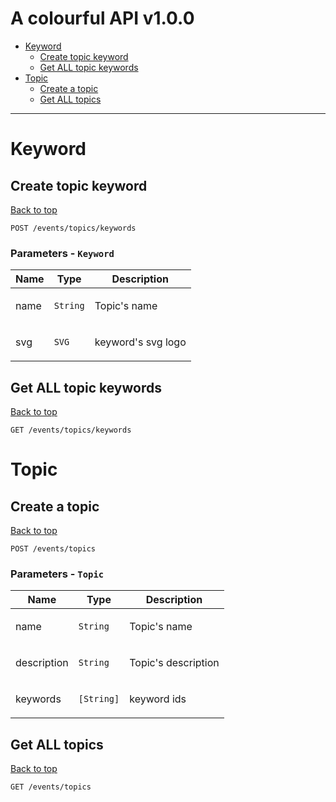 <a name="top"></a>
# A colourful API v1.0.0



 - [Keyword](#Keyword)
   - [Create topic keyword](#Create-topic-keyword)
   - [Get ALL topic keywords](#Get-ALL-topic-keywords)
 - [Topic](#Topic)
   - [Create a topic](#Create-a-topic)
   - [Get ALL topics](#Get-ALL-topics)

___


# <a name='Keyword'></a> Keyword

## <a name='Create-topic-keyword'></a> Create topic keyword
[Back to top](#top)

```
POST /events/topics/keywords
```

### Parameters - `Keyword`

| Name | Type     | Description               |
| ---- | -------- | ------------------------- |
| name | `String` | <p>Topic's name</p>       |
| svg  | `SVG`    | <p>keyword's svg logo</p> |

## <a name='Get-ALL-topic-keywords'></a> Get ALL topic keywords
[Back to top](#top)

```
GET /events/topics/keywords
```

# <a name='Topic'></a> Topic

## <a name='Create-a-topic'></a> Create a topic
[Back to top](#top)

```
POST /events/topics
```

### Parameters - `Topic`

| Name        | Type       | Description                |
| ----------- | ---------- | -------------------------- |
| name        | `String`   | <p>Topic's name</p>        |
| description | `String`   | <p>Topic's description</p> |
| keywords    | `[String]` | <p>keyword ids</p>         |

## <a name='Get-ALL-topics'></a> Get ALL topics
[Back to top](#top)

```
GET /events/topics
```
